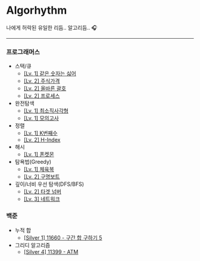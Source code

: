 # Algorhythm
나에게 허락된 유일한 리듬.. 알고리듬.. 🎧

---

### 프로그래머스
* 스택/큐
  * [\[Lv. 1\] 같은 숫자는 싫어](https://github.com/cykim43/Algorhythm/issues/2)
  * [\[Lv. 2\] 주식가격](https://github.com/cykim43/Algorhythm/issues/1)
  * [\[Lv. 2\] 올바른 괄호](https://github.com/cykim43/Algorhythm/issues/7)
  * [\[Lv. 2\] 프로세스](https://github.com/cykim43/Algorhythm/issues/10)
* 완전탐색
  * [\[Lv. 1\] 최소직사각형](https://github.com/cykim43/Algorhythm/issues/3)
  * [\[Lv. 1\] 모의고사](https://github.com/cykim43/Algorhythm/issues/6)
* 정렬
  * [\[Lv. 1\] K번째수](https://github.com/cykim43/Algorhythm/issues/4)
  * [\[Lv. 2\] H-Index](https://github.com/cykim43/Algorhythm/issues/9)
* 해시
  * [\[Lv. 1\] 폰켓몬](https://github.com/cykim43/Algorhythm/issues/5)
* 탐욕법(Greedy)
  * [\[Lv. 1\] 체육복](https://github.com/cykim43/Algorhythm/issues/13)
  * [\[Lv. 2\] 구명보트](https://github.com/cykim43/Algorhythm/issues/8)
* 깊이/너비 우선 탐색(DFS/BFS)
  * [\[Lv. 2\] 타겟 넘버](https://github.com/cykim43/Algorhythm/issues/11)
  * [\[Lv. 3\] 네트워크](https://github.com/cykim43/Algorhythm/issues/12)

### 백준
* 누적 합
  * [\[Silver 1\] 11660 - 구간 합 구하기 5](https://github.com/cykim43/Algorhythm/issues/14)
* 그리디 알고리즘
  * [\[Silver 4\] 11399 - ATM](https://github.com/cykim43/Algorhythm/issues/15)

